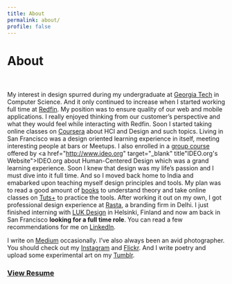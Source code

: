```yaml
---
title: About
permalink: about/
profile: false
---
```

# About <br/> <br/>

My interest in design spurred during my undergraduate at <a href="http://www.cc.gatech.edu" target="_blank" title="Georgia Tech College of Computing's website">Georgia Tech</a> in Computer Science. And it only continued to increase when I started working full time at <a href="https://www.redfin.com" target="_blank" title="Redfin's website">Redfin</a>. My position was to ensure quality of our web and mobile applications. I really enjoyed thinking from our customer’s perspective and what they would feel while interacting with Redfin. Soon I started taking online classes on <a href="https://www.coursera.org" title="_blank" title="Coursera's Website">Coursera</a> about HCI and Design and such topics. Living in San Francisco was a design oriented learning experience in itself, meeting interesting people at bars or Meetups. I also enrolled in a <a href="https://novoed.com/design-kit-q3-2015/" target="_blank" title="Course Website">group course</a> offered by <a href="http://www.ideo.org" target="_blank" title"IDEO.org's Website">IDEO.org</a> about Human-Centered Design which was a grand learning experience. Soon I knew that design was my life’s passion and I must dive into it full time. And so I moved back home to India and emabarked upon teaching myself design principles and tools. My plan was to read a good amount of <a href="https://www.goodreads.com/review/list/28349553?shelf=design" target="_blank" title="Goodreads Shelf">books</a> to understand theory and take online classes on <a href="http://tutsplus.com" target="_blank" title="Tuts+ Website">Tuts+</a> to practice the tools. After working it out on my own, I got professional design experience at <a href="http://thinkrasta.com" target="_blank" title="Rasta's Website">Rasta</a>, a branding firm in Delhi. I just finished interning with <a href="http://luk.design/" target="_blank" title="LUK's homepage">LUK Design</a> in Helsinki, Finland and now am back in San Francisco **looking for a full time role**. You can read a few recommendations for me on <a href="https://www.linkedin.com/in/gurden-batra-2b750a2a" target="_blank" title="My LinkedIn">LinkedIn</a>.

I write on <a href="https://medium.com/@gurdenbatra" target="_blank" title="My Medium">Medium</a> occasionally. I’ve also always been an avid photographer. You should check out my <a href="https://instagram.com/gurden/" target="_blank" title="My Instagram">Instagram</a> and <a href="https://www.flickr.com/photos/gurden" target="_blank" title="My Flickr">Flickr</a>. And I write poetry and upload some experimental art on my <a href="http://gurden.tumblr.com" target="_blank" title="My Tumblr">Tumblr</a>.

### <a href="/assets/images/GurdenBatraResume.pdf" title="Resume in PDF format">View Resume </a>

